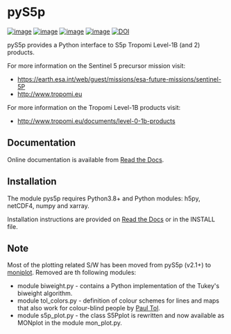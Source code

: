 # pyS5p
[![image](https://img.shields.io/pypi/v/pys5p.svg?label=release)](https://github.com/rmvanhees/pys5p/)
[![image](https://img.shields.io/pypi/l/pys5p.svg)](https://github.com/rmvanhees/pys5p/LICENSE)
[![image](https://img.shields.io/pypi/dm/pys5p.svg)](https://pypi.org/project/pys5p/)
[![image](https://img.shields.io/pypi/status/pys5p.svg?label=status)](https://pypi.org/project/pys5p/)
[![DOI](https://zenodo.org/badge/DOI/10.5281/zenodo.5665827.svg)](https://doi.org/10.5281/zenodo.5665827)

pyS5p provides a Python interface to S5p Tropomi Level-1B (and 2) products.

For more information on the Sentinel 5 precursor mission visit:

* https://earth.esa.int/web/guest/missions/esa-future-missions/sentinel-5P
* http://www.tropomi.eu

For more information on the Tropomi Level-1B products visit:

* http://www.tropomi.eu/documents/level-0-1b-products

## Documentation
Online documentation is available from [Read the Docs](https://pys5p.readthedocs.io).

## Installation
The module pys5p requires Python3.8+ and Python modules: h5py, netCDF4, numpy and xarray.

Installation instructions are provided on [Read the Docs](https://pys5p.readthedocs.io/en/latest/build.html) or in the INSTALL file.

## Note
Most of the plotting related S/W has been moved from pyS5p (v2.1+) to [moniplot](https://pypi.org/project/moniplot).
Removed are th following modules:
* module biweight.py - contains a Python implementation of the Tukey's biweight algorithm.
* module tol_colors.py - definition of colour schemes for lines and maps that also work for colour-blind
people by [Paul Tol](https://personal.sron.nl/~pault/).
* module s5p_plot.py - the class S5Pplot is rewritten and now available as MONplot in the module mon_plot.py.
